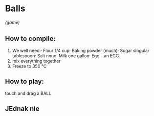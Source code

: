 # Balls

###### (game)

## How to compile:

1. We well need:· Flour 1/4 cup· Baking powder (much)· Sugar singular tablespoon· Salt none· Milk one gallon· Egg - an EGG
2. mix everything together
3. Freeze to 350 °C

## How to play:

 touch and drag a BALL

## JEdnak nie
